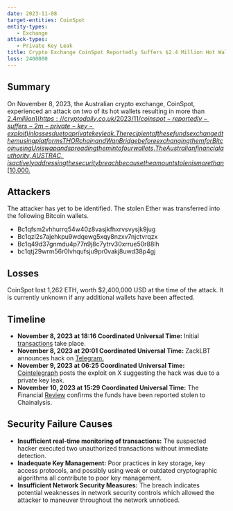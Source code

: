 ```yaml
---
date: 2023-11-08
target-entities: CoinSpot
entity-types: 
   - Exchange
attack-types:
   - Private Key Leak
title: Crypto Exchange CoinSpot Reportedly Suffers $2.4 Million Hot Wallet Hack
loss: 2400000
---
```


## Summary

On November 8, 2023, the Australian crypto exchange, CoinSpot, experienced an attack on two of its hot wallets resulting in more than [$2.4 million](https://cryptodaily.co.uk/2023/11/coinspot-reportedly-suffers-2m-private-key-exploit) in losses due to a private key leak. The recipient of these funds exchanged them using platforms THORchain and Wan Bridge before exchanging them for Bitcoin using Uniswap and spreading them into four wallets. The Australian financial authority, AUSTRAC, is actively addressing the security breach because the amount stolen is more than [$10,000.](www.austrac.gov.au/sites/default/files/2021-11/AUSTRAC%20draft%20guidance%20-%20reporting%20multiple%20cash%20transactions_0.pdf)  

## Attackers

The attacker has yet to be identified. The stolen Ether was transferred into the following Bitcoin wallets.

   - Bc1qfsm2vhhurrq54w40z8vasjkfhxrvsvysjk9jug
   - Bc1qzl2s7ajehkpu9wdqewg5xqy8nzxv7njctvrqzx
   - Bc1q49d37gnmdu4p77n9j8c7ytrv30xrrue50r88lh
   - bc1qtj29wrm56r0lvhqufsju9pr0vakj8uwd38p4gj 

## Losses

CoinSpot lost 1,262 ETH, worth $2,400,000 USD at the time of the attack. It is currently unknown if any additional wallets have been affected. 

## Timeline

   - **November 8, 2023 at 18:16 Coordinated Universal Time:** Initial [transactions](https://etherscan.io/address/0x326dc417d96c72349FA3d1fda4aE9C1c77FD89B8) take place.
   - **November 8, 2023 at 20:01 Coordinated Universal Time:** ZackLBT announces hack on [Telegram.](https://t.me/investigations/70) 
   - **November 9, 2023 at 06:25 Coordinated Universal Time:** [Cointelegraph](https://twitter.com/Cointelegraph/status/1722485447723745448) posts the exploit on X suggesting the hack was due to a private key leak. 
   - **November 10, 2023 at 15:29 Coordinated Universal Time:** The Financial [Review](https://www.afr.com/technology/crypto-hack-suggests-australia-s-coinspot-exchange-has-been-compromised-20231110-p5eizc) confirms the funds have been reported stolen to Chainalysis.

## Security Failure Causes

   - **Insufficient real-time monitoring of transactions:**  The suspected hacker executed two unauthorized transactions without immediate detection.
   - **Inadequate Key Management:** Poor practices in key storage, key access protocols, and possibly using weak or outdated cryptographic algorithms all contribute to poor key management.
   - **Insufficient Network Security Measures:** The breach indicates potential weaknesses in network security controls which allowed the attacker to maneuver throughout the network unnoticed. 
